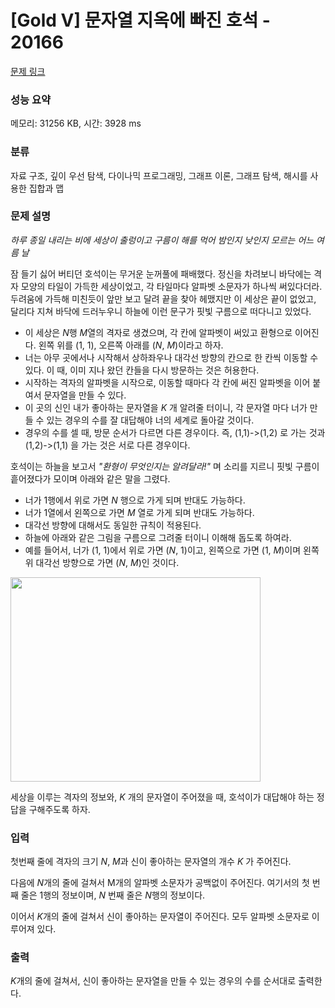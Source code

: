 # [Gold V] 문자열 지옥에 빠진 호석 - 20166 

[문제 링크](https://www.acmicpc.net/problem/20166) 

### 성능 요약

메모리: 31256 KB, 시간: 3928 ms

### 분류

자료 구조, 깊이 우선 탐색, 다이나믹 프로그래밍, 그래프 이론, 그래프 탐색, 해시를 사용한 집합과 맵

### 문제 설명

<p><em>하루 종일 내리는 비에 세상이 출렁이고 구름이 해를 먹어 밤인지 낮인지 모르는 어느 여름 날</em></p>

<p>잠 들기 싫어 버티던 호석이는 무거운 눈꺼풀에 패배했다. 정신을 차려보니 바닥에는 격자 모양의 타일이 가득한 세상이었고, 각 타일마다 알파벳 소문자가 하나씩 써있다더라. 두려움에 가득해 미친듯이 앞만 보고 달려 끝을 찾아 헤맸지만 이 세상은 끝이 없었고, 달리다 지쳐 바닥에 드러누우니 하늘에 이런 문구가 핏빛 구름으로 떠다니고 있었다.</p>

<ul>
	<li>이 세상은 <em>N</em>행 <em>M</em>열의 격자로 생겼으며, 각 칸에 알파벳이 써있고 환형으로 이어진다. 왼쪽 위를 (1, 1), 오른쪽 아래를 (<em>N</em>, <em>M</em>)이라고 하자.</li>
	<li>너는 아무 곳에서나 시작해서 상하좌우나 대각선 방향의 칸으로 한 칸씩 이동할 수 있다. 이 때, 이미 지나 왔던 칸들을 다시 방문하는 것은 허용한다.</li>
	<li>시작하는 격자의 알파벳을 시작으로, 이동할 때마다 각 칸에 써진 알파벳을 이어 붙여서 문자열을 만들 수 있다.</li>
	<li>이 곳의 신인 내가 좋아하는 문자열을 <em>K </em>개 알려줄 터이니, 각 문자열 마다 너가 만들 수 있는 경우의 수를 잘 대답해야 너의 세계로 돌아갈 것이다.</li>
	<li>경우의 수를 셀 때, 방문 순서가 다르면 다른 경우이다. 즉, (1,1)->(1,2) 로 가는 것과 (1,2)->(1,1) 을 가는 것은 서로 다른 경우이다.</li>
</ul>

<p>호석이는 하늘을 보고서 <em>"환형이 무엇인지는 알려달라!" </em>며 소리를 지르니 핏빛 구름이 흩어졌다가 모이며 아래와 같은 말을 그렸다.</p>

<ul>
	<li>너가 1행에서 위로 가면 <em>N </em>행으로 가게 되며 반대도 가능하다.</li>
	<li>너가 1열에서 왼쪽으로 가면 <em>M</em> 열로 가게 되며 반대도 가능하다.</li>
	<li>대각선 방향에 대해서도 동일한 규칙이 적용된다.</li>
	<li>하늘에 아래와 같은 그림을 구름으로 그려줄 터이니 이해해 돕도록 하여라.</li>
	<li>예를 들어서, 너가 (1, 1)에서 위로 가면 (<em>N</em>, 1)이고, 왼쪽으로 가면 (1, <em>M</em>)이며 왼쪽 위 대각선 방향으로 가면 (<em>N</em>, <em>M</em>)인 것이다.</li>
</ul>

<p><img alt="" src="https://upload.acmicpc.net/3701860f-0ca1-45a8-8f99-ad149d1f5771/-/preview/" style="height: 327px; width: 400px;"></p>

<p>세상을 이루는 격자의 정보와, <em>K</em> 개의 문자열이 주어졌을 때, 호석이가 대답해야 하는 정답을 구해주도록 하자.</p>

### 입력 

 <p>첫번째 줄에 격자의 크기 <em>N</em>, <em>M</em>과 신이 좋아하는 문자열의 개수 <em>K </em>가 주어진다.</p>

<p>다음에 <em>N</em>개의 줄에 걸쳐서 M개의 알파벳 소문자가 공백없이 주어진다. 여기서의 첫 번째 줄은 1행의 정보이며, <em>N</em> 번째 줄은 <em>N</em>행의 정보이다.</p>

<p>이어서 <em>K</em>개의 줄에 걸쳐서 신이 좋아하는 문자열이 주어진다. 모두 알파벳 소문자로 이루어져 있다.</p>

### 출력 

 <p><em>K</em>개의 줄에 걸쳐서, 신이 좋아하는 문자열을 만들 수 있는 경우의 수를 순서대로 출력한다.</p>


